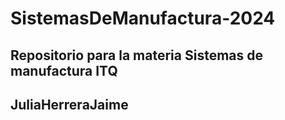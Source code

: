# SistemasDeManufactura-2024
## Repositorio para la materia Sistemas de manufactura ITQ

## JuliaHerreraJaime 